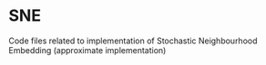 # SNE
Code files related to implementation of Stochastic Neighbourhood Embedding (approximate implementation)

